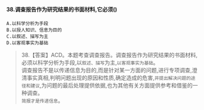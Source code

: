#### 38.调查报告作为研究结果的书面材料,它必须()
    A.以科学分析为手段
    B.以授人知识、信息为目的
    C.以叙述、描写为主
    D.以客观事实为基础
>   38.【答案】ACD。本题考查调查报告。调查报告作为研究结果的书面材料,
必须以科学分析为手段,以`叙述、描写`为主,`以客观事实为基础`。<br>
调查报告不是以传递信息为目的,而是针对某一方面的问题,进行专项调查,澄清事实真相,判明问题出现的原因和性质,确定造成的危害,`并提出解决问题的途径和建议`,为问题的最后处理提供依据,也为其他有关方面提供参考和借鉴的一种调查。<br>
`简报才是传递信息`。